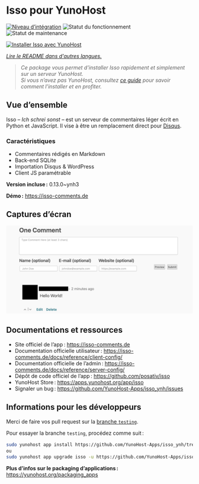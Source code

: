 <!--
Nota bene : ce README est automatiquement généré par <https://github.com/YunoHost/apps/tree/master/tools/readme_generator>
Il NE doit PAS être modifié à la main.
-->

# Isso pour YunoHost

[![Niveau d’intégration](https://dash.yunohost.org/integration/isso.svg)](https://dash.yunohost.org/appci/app/isso) ![Statut du fonctionnement](https://ci-apps.yunohost.org/ci/badges/isso.status.svg) ![Statut de maintenance](https://ci-apps.yunohost.org/ci/badges/isso.maintain.svg)

[![Installer Isso avec YunoHost](https://install-app.yunohost.org/install-with-yunohost.svg)](https://install-app.yunohost.org/?app=isso)

*[Lire le README dans d'autres langues.](./ALL_README.md)*

> *Ce package vous permet d’installer Isso rapidement et simplement sur un serveur YunoHost.*  
> *Si vous n’avez pas YunoHost, consultez [ce guide](https://yunohost.org/install) pour savoir comment l’installer et en profiter.*

## Vue d’ensemble

Isso – *Ich schrei sonst* – est un serveur de commentaires léger écrit en Python et JavaScript. Il vise à être un remplacement direct pour [Disqus](http://disqus.com).

### Caractéristiques

- Commentaires rédigés en Markdown
- Back-end SQLite
- Importation Disqus & WordPress
- Client JS paramétrable

**Version incluse :** 0.13.0~ynh3

**Démo :** <https://isso-comments.de>

## Captures d’écran

![Capture d’écran de Isso](./doc/screenshots/example.jpg)

## Documentations et ressources

- Site officiel de l’app : <https://isso-comments.de>
- Documentation officielle utilisateur : <https://isso-comments.de/docs/reference/client-config/>
- Documentation officielle de l’admin : <https://isso-comments.de/docs/reference/server-config/>
- Dépôt de code officiel de l’app : <https://github.com/posativ/isso>
- YunoHost Store : <https://apps.yunohost.org/app/isso>
- Signaler un bug : <https://github.com/YunoHost-Apps/isso_ynh/issues>

## Informations pour les développeurs

Merci de faire vos pull request sur la [branche `testing`](https://github.com/YunoHost-Apps/isso_ynh/tree/testing).

Pour essayer la branche `testing`, procédez comme suit :

```bash
sudo yunohost app install https://github.com/YunoHost-Apps/isso_ynh/tree/testing --debug
ou
sudo yunohost app upgrade isso -u https://github.com/YunoHost-Apps/isso_ynh/tree/testing --debug
```

**Plus d’infos sur le packaging d’applications :** <https://yunohost.org/packaging_apps>
